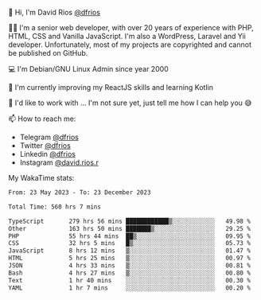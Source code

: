 👋 Hi, I'm David Rios [@dfrios](https://github.com/dfrios)

👨‍💻 I'm a senior web developer, with over 20 years of experience with PHP, HTML, CSS and Vanilla JavaScript. I'm also a WordPress, Laravel and Yii developer. Unfortunately, most of my projects are copyrighted and cannot be published on GitHub.

💻 I'm Debian/GNU Linux Admin since year 2000

🌱 I'm currently improving my ReactJS skills and learning Kotlin

💞️ I'd like to work with ... I'm not sure yet, just tell me how I can help you 😅


📫 How to reach me:
* Telegram [@dfrios](https://t.me/dfrios)
* Twitter [@dfrios](https://twitter.com/dfrios)
* Linkedin [@dfrios](https://linkedin.com/in/dfrios)
* Instagram [@david.rios.r](https://instagram.com/david.rios.r)



My WakaTime stats:
<!--START_SECTION:waka-->

```txt
From: 23 May 2023 - To: 23 December 2023

Total Time: 560 hrs 7 mins

TypeScript       279 hrs 56 mins ████████████▒░░░░░░░░░░░░   49.98 %
Other            163 hrs 50 mins ███████▒░░░░░░░░░░░░░░░░░   29.25 %
PHP              55 hrs 44 mins  ██▒░░░░░░░░░░░░░░░░░░░░░░   09.95 %
CSS              32 hrs 5 mins   █▒░░░░░░░░░░░░░░░░░░░░░░░   05.73 %
JavaScript       8 hrs 12 mins   ▒░░░░░░░░░░░░░░░░░░░░░░░░   01.47 %
HTML             5 hrs 25 mins   ▒░░░░░░░░░░░░░░░░░░░░░░░░   00.97 %
JSON             4 hrs 33 mins   ▒░░░░░░░░░░░░░░░░░░░░░░░░   00.81 %
Bash             4 hrs 27 mins   ▒░░░░░░░░░░░░░░░░░░░░░░░░   00.80 %
Text             1 hr 40 mins    ░░░░░░░░░░░░░░░░░░░░░░░░░   00.30 %
YAML             1 hr 7 mins     ░░░░░░░░░░░░░░░░░░░░░░░░░   00.20 %
```

<!--END_SECTION:waka-->
